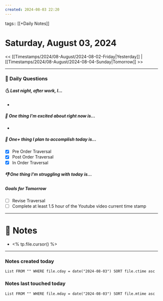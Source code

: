 ```yaml
---
created: 2024-08-03 22:20
---
```

tags:: [[+Daily Notes]]

# Saturday, August 03, 2024

<< [[Timestamps/2024/08-August/2024-08-02-Friday|Yesterday]] | [[Timestamps/2024/08-August/2024-08-04-Sunday|Tomorrow]] >>

---
### 📅 Daily Questions
##### 🌜 Last night, after work, I...
- 

##### 🙌 One thing I'm excited about right now is...
- 

##### 🚀 One+ thing I plan to accomplish today is...
- [x] Pre Order Traversal
- [x] Post Order Traversal
- [x]  In Order Traversal

##### 👎 One thing I'm struggling with today is...

##### Goals for Tomorrow 
- [ ] Revise Traversal
- [ ] Complete at least 1.5 hour of the Youtube video current time stamp  

---
# 📝 Notes
- <% tp.file.cursor() %>

---
### Notes created today
```dataview
List FROM "" WHERE file.cday = date("2024-08-03") SORT file.ctime asc
```

### Notes last touched today
```dataview
List FROM "" WHERE file.mday = date("2024-08-03") SORT file.mtime asc
```

